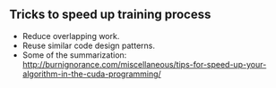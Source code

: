## Tricks to speed up training process
- Reduce overlapping work.
- Reuse similar code design patterns.
- Some of the summarization: http://burnignorance.com/miscellaneous/tips-for-speed-up-your-algorithm-in-the-cuda-programming/
